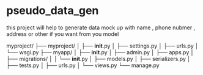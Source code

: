 # pseudo_data_gen

this project will help to generate data mock up with name , phone nubmer , address or other if you want from you model

myproject/
├── myproject/
│ ├── **init**.py
│ ├── settings.py
│ ├── urls.py
│ └── wsgi.py
├── myapp/
│ ├── **init**.py
│ ├── admin.py
│ ├── apps.py
│ ├── migrations/
│ │ └── **init**.py
│ ├── models.py
│ ├── serializers.py
│ ├── tests.py
│ ├── urls.py
│ └── views.py
└── manage.py

<!--
GET http://127.0.0.1:8000/api/users/ - List all users
POST http://127.0.0.1:8000/api/users/ - Register a new user
GET http://127.0.0.1:8000/api/users/<id>/ - Retrieve a specific user
PUT http://127.0.0.1:8000/api/users/<id>/ - Update a specific user
DELETE http://127.0.0.1:8000/api/users/<id>/ - Delete a specific user
-->
